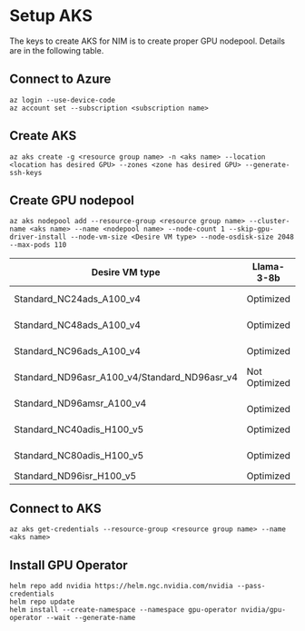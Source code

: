 # Setup AKS

The keys to create AKS for NIM is to create proper GPU nodepool.  Details are in the following table. 

## Connect to Azure

```
az login --use-device-code
az account set --subscription <subscription name>
```

## Create AKS

```
az aks create -g <resource group name> -n <aks name> --location <location has desired GPU> --zones <zone has desired GPU> --generate-ssh-keys
```

## Create GPU nodepool

```
az aks nodepool add --resource-group <resource group name> --cluster-name <aks name> --name <nodepool name> --node-count 1 --skip-gpu-driver-install --node-vm-size <Desire VM type> --node-osdisk-size 2048 --max-pods 110
```

|    Desire VM type                                  | Llama-3-8b    | Llama-3-70b   |
| -------------------------------------------------- | ------------- | ------------- |
| Standard_NC24ads_A100_v4​                           | Optimized     | Not Support   |
| Standard_NC48ads_A100_v4​                           | Optimized     | Not Support   |
| Standard_NC96ads_A100_v4​                           | Optimized     | Not Optimized |
| Standard_ND96asr_A100_v4/Standard_ND96asr_v4​       | Not Optimized | Not Optimized |
| Standard_ND96amsr_A100_v4                          |​ Optimized     | Optimized     |
| Standard_NC40adis_H100_v5 ​                         | Optimized     | Not Support   |
| Standard_NC80adis_H100_v5                          | Optimized     | Not Support   |
| Standard_ND96isr_H100_v5                           | Optimized     | Optimized     |


## Connect to AKS

```
az aks get-credentials --resource-group <resource group name> --name <aks name>
```

## Install GPU Operator

```
helm repo add nvidia https://helm.ngc.nvidia.com/nvidia --pass-credentials
helm repo update
helm install --create-namespace --namespace gpu-operator nvidia/gpu-operator --wait --generate-name
```